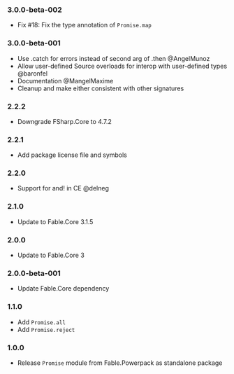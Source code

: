 ### 3.0.0-beta-002

* Fix #18: Fix the type annotation of `Promise.map`

### 3.0.0-beta-001

* Use .catch for errors instead of second arg of .then @AngelMunoz
* Allow user-defined Source overloads for interop with user-defined types @baronfel
* Documentation @MangelMaxime
* Cleanup and make either consistent with other signatures

### 2.2.2

* Downgrade FSharp.Core to 4.7.2

### 2.2.1

* Add package license file and symbols

### 2.2.0

* Support for and! in CE @delneg

### 2.1.0

* Update to Fable.Core 3.1.5

### 2.0.0

* Update to Fable.Core 3

### 2.0.0-beta-001

* Update Fable.Core dependency

### 1.1.0

* Add `Promise.all`
* Add `Promise.reject`

### 1.0.0

* Release `Promise` module from Fable.Powerpack as standalone package
